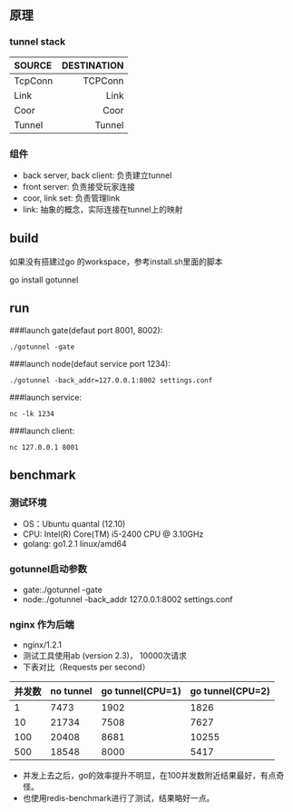 ## 原理
### tunnel stack

SOURCE   | DESTINATION
:--------|------------:
TcpConn  | TCPConn
Link     |    Link
Coor     |    Coor
Tunnel   |  Tunnel

### 组件
* back server, back client: 负责建立tunnel
* front server: 负责接受玩家连接
* coor, link set: 负责管理link
* link: 抽象的概念，实际连接在tunnel上的映射

## build
如果没有搭建过go 的workspace，参考install.sh里面的脚本

go install gotunnel


## run

###launch gate(defaut port 8001, 8002):
```
./gotunnel -gate
```

###launch node(defaut service port 1234):
```
./gotunnel -back_addr=127.0.0.1:8002 settings.conf
```

###launch service:
```
nc -lk 1234
```

###launch client:
```
nc 127.0.0.1 8001
```

## benchmark
### 测试环境
* OS：Ubuntu quantal (12.10)
* CPU: Intel(R) Core(TM) i5-2400 CPU @ 3.10GHz
* golang:  go1.2.1 linux/amd64

### gotunnel启动参数
* gate:./gotunnel -gate
* node:./gotunnel -back_addr 127.0.0.1:8002 settings.conf

### nginx 作为后端
* nginx/1.2.1
* 测试工具使用ab (version 2.3)， 10000次请求
* 下表对比（Requests per second）

并发数      |    no tunnel  |    go tunnel(CPU=1) | go tunnel(CPU=2)
:-----------|:--------------|:--------------------|:-------------------
1           |    7473       |    1902             | 1826
10          |    21734      |    7508             | 7627
100         |    20408      |    8681             | 10255
500         |    18548      |    8000             | 5417

* 并发上去之后，go的效率提升不明显，在100并发数附近结果最好，有点奇怪。
* 也使用redis-benchmark进行了测试，结果略好一点。





